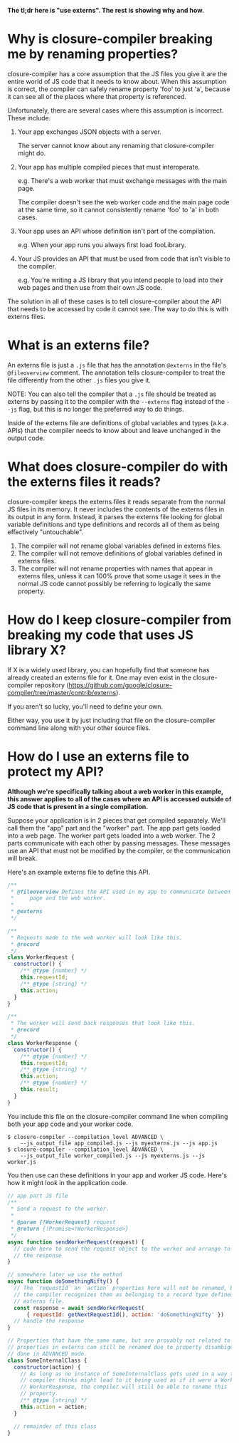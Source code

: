 **The tl;dr here is "use externs". The rest is showing why and how.**

# Why is closure-compiler breaking me by renaming properties?

closure-compiler has a core assumption that the JS files you give it are the
entire world of JS code that it needs to know about.  When this assumption is
correct, the compiler can safely rename property 'foo' to just 'a', because it
can see all of the places where that property is referenced.

Unfortunately, there are several cases where this assumption is incorrect.
These include.

1. Your app exchanges JSON objects with a server.

   The server cannot know about any renaming that closure-compiler might do.

2. Your app has multiple compiled pieces that must interoperate.

   e.g. There's a web worker that must exchange messages with the main page.

   The compiler doesn't see the web worker code and the main page code at the
   same time, so it cannot consistently rename 'foo' to 'a' in both cases.

3. Your app uses an API whose definition isn't part of the compilation.

   e.g. When your app runs you always first load fooLibrary.

4. Your JS provides an API that must be used from code that isn't visible to
   the compiler.

   e.g. You're writing a JS library that you intend people to load into their
   web pages and then use from their own JS code.

The solution in all of these cases is to tell closure-compiler about the API
that needs to be accessed by code it cannot see.  The way to do this is with
externs files.

# What is an externs file?

An externs file is just a `.js` file that has the annotation `@externs` in the
file's  `@fileoverview` comment.  The annotation tells closure-compiler to
treat the file differently from the other `.js` files you give it.

NOTE: You can also tell the compiler that a `.js` file should be treated as
externs by passing it to the compiler with the `--externs` flag instead of the
`--js` flag, but this is no longer the preferred way to do things.

Inside of the externs file are definitions of global variables and types
(a.k.a. APIs) that the compiler needs to know about and leave unchanged in the
output code.

# What does closure-compiler do with the externs files it reads?

closure-compiler keeps the externs files it reads separate from the normal JS
files in its memory.  It never includes the contents of the externs files in
its output in any form.  Instead, it parses the externs file looking for global
variable definitions and type definitions and records all of them as being
effectively "untouchable".

1. The compiler will not rename global variables defined in externs files.
1. The compiler will not remove definitions of global variables defined in externs files.
1. The compiler will not rename properties with names that appear in externs
   files, unless it can 100% prove that some usage it sees in the normal JS
   code cannot possibly be referring to logically the same property.

# How do I keep closure-compiler from breaking my code that uses JS library X?

If X is a widely used library, you can hopefully find that someone has already
created an externs file for it.  One may even exist in the closure-compiler
repository
(https://github.com/google/closure-compiler/tree/master/contrib/externs).

If you aren't so lucky, you'll need to define your own.

Either way, you use it by just including that file on the closure-compiler
command line along with your other source files.

# How do I use an externs file to protect my API?

**Although we're specifically talking about a web worker in this example, this
answer applies to all of the cases where an API is accessed outside of JS code
that is present in a single compilation.**

Suppose your application is in 2 pieces that get compiled separately.
We'll call them the "app" part and the "worker" part.
The app part gets loaded into a web page. The worker part gets loaded into a web worker.
The 2 parts communicate with each other by passing messages.
These messages use an API that must not be modified by the compiler, or the
communication will break.

Here's an example externs file to define this API.

```javascript
/**
 * @fileoverview Defines the API used in my app to communicate between the main
 *     page and the web worker.
 *
 * @externs
 */

/**
 * Requests made to the web worker will look like this.
 * @record
 */
class WorkerRequest {
  constructor() {
    /** @type {number} */
    this.requestId;
    /** @type {string} */
    this.action;
  }
}

/**
 * The worker will send back responses that look like this.
 * @record
 */
class WorkerResponse {
  constructor() {
    /** @type {number} */
    this.requestId;
    /** @type {string} */
    this.action;
    /** @type {number} */
    this.result;
  }
}
```

You include this file on the closure-compiler command line when compiling both
your app code and your worker code.

```shell
$ closure-compiler --compilation_level ADVANCED \
    --js_output_file app_compiled.js --js myexterns.js --js app.js
$ closure-compiler --compilation_level ADVANCED \
    --js_output_file worker_compiled.js --js myexterns.js --js worker.js
```

You then use can these definitions in your app and worker JS code.
Here's how it might look in the application code.

```javascript
// app part JS file
/**
 * Send a request to the worker.
 *
 * @param {!WorkerRequest} request
 * @return {!Promise<!WorkerResponse>}
 */
async function sendWorkerRequest(request) {
  // code here to send the request object to the worker and arrange to await
  // the response
}

// somewhere later we use the method
async function doSomethingNifty() {
  // The `requestId` an `action` properties here will not be renamed, because
  // the compiler recognizes them as belonging to a record type defined in an
  // externs file.
  const response = await sendWorkerRequest(
      { requestId: getNextRequestId(), action: 'doSomethingNifty' })
  // handle the response
}

// Properties that have the same name, but are provably not related to
// properties in externs can still be renamed due to property disambiguation
// done in ADVANCED mode.
class SomeInternalClass {
  constructor(action) {
    // As long as no instance of SomeInternalClass gets used in a way that the
    // compiler thinks might lead to it being used as if it were a WorkerRequest or
    // WorkerResponse, the compiler will still be able to rename this 'action'
    // property.
    /** @type {string} */
    this.action = action;
  }

  // remainder of this class
}
```
